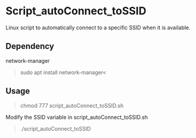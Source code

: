 # Script_autoConnect_toSSID
Linux script to automatically connect to a specific SSID when it is available.

## Dependency
network-manager
>sudo apt install network-manager<

## Usage
>chmod 777 script_autoConnect_toSSID.sh

Modify the SSID variable in script_autoConnect_toSSID.sh

>./script_autoConnect_toSSID
